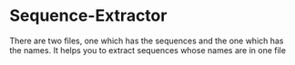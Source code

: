 # Sequence-Extractor
There are two files, one which has the sequences and the one which has the names. It helps you to extract sequences whose names are in one file
